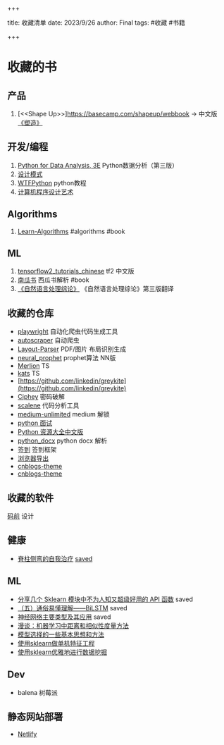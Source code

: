 +++

title: 收藏清单
date: 2023/9/26
author: Final
tags: #收藏 #书籍

+++

# 收藏的书

## 产品

1. [\<\<Shape Up\>\>]https://basecamp.com/shapeup/webbook -> 中文版 [《塑造》](https://p-c8wi.tower.im/p/54rp)


## 开发/编程

1. [Python for Data Analysis, 3E](https://wesmckinney.com/book/)   Python数据分析（第三版）
2. [设计模式](https://refactoringguru.cn/design-patterns/catalog) 
3. [WTFPython](https://github.com/leisurelicht/wtfpython-cn) python教程
4. [计算机程序设计艺术](https://zh.wikipedia.org/wiki/计算机程序设计艺术)


## Algorithms

1. [Learn-Algorithms](https://github.com/nonstriater/Learn-Algorithms) #algorithms #book

## ML

1. [tensorflow2_tutorials_chinese](https://github.com/czy36mengfei/tensorflow2_tutorials_chinese) tf2 中文版
2. [南瓜书](https://github.com/datawhalechina/pumpkin-book) 西瓜书解析 #book
3. [《自然语言处理综论》](https://github.com/secsilm/slp3-zh) 《自然语言处理综论》第三版翻译

## 收藏的仓库

* [playwright](https://github.com/microsoft/playwright-python) 自动化爬虫代码生成工具
* [autoscraper](https://github.com/alirezamika/autoscraper) 自动爬虫
* [Layout-Parser](https://github.com/Layout-Parser/layout-parser) PDF/图片 布局识别生成
* [neural_prophet](https://github.com/ourownstory/neural_prophet) prophet算法 NN版
* [Merlion](https://github.com/salesforce/Merlion) TS
* [kats](https://github.com/facebookresearch/Kats) TS
* [https://github.com/linkedin/greykite](https://github.com/linkedin/greykite)
* [Ciphey](https://github.com/Ciphey/Ciphey) 密码破解
* [scalene](https://github.com/plasma-umass/scalene) 代码分析工具
* [medium-unlimited](https://github.com/manojVivek/medium-unlimited) medium 解锁
* [python 面试](https://github.com/kenwoodjw/python_interview_question)
* [Python 资源大全中文版](https://github.com/jobbole/awesome-python-cn)
* [python_docx](https://github.com/kmrambo/Python-docx-Reading-paragraphs-tables-and-images-in-document-order-) python docx 解析
* [签到](https://github.com/qiandao-today/qiandao) 签到框架
* [浏览器导出](https://github.com/moonD4rk/HackBrowserDat)
* [cnblogs-theme](https://github.com/Zou-Wang/CNblogs-Theme-Sakura)
* [cnblogs-theme](https://bndong.github.io/Cnblogs-Theme-SimpleMemory/v2/#/)


## 收藏的软件

[码前](https://www.devbefore.com/product) 设计


## 健康

* [脊柱侧弯的自我治疗](https://sspai.com/post/72898) [saved](https://web.archive.org/web/20220912102355/https://sspai.com/post/72898)

## ML
* [分享几个 Sklearn 模块中不为人知又超级好用的 API 函数](https://mp.weixin.qq.com/s?__biz=Mzg4NDQwNTI0OQ==&mid=2247559171&idx=2&sn=246063f391f077da93819c513e142786&chksm=cfbb0d6df8cc847beaf4b1eaf2c1bd48f62a20ec22274db0b2fbe78b81757166375933b6e77f#rd) saved
* [（五）通俗易懂理解——BiLSTM](https://zhuanlan.zhihu.com/p/40119926) saved
* [神经网络主要类型及其应用](https://zhuanlan.zhihu.com/p/159305118) saved
* [漫谈：机器学习中距离和相似性度量方法](https://www.cnblogs.com/daniel-D/p/3244718.html)
* [模型选择的一些基本思想和方法](https://cosx.org/2015/08/some-basic-ideas-and-methods-of-model-selection/)
* [使用sklearn做单机特征工程](https://www.cnblogs.com/jasonfreak/p/5448385.html)
* [使用sklearn优雅地进行数据挖掘](https://www.cnblogs.com/jasonfreak/p/5448462.html)

## Dev
* balena 树莓派

## 静态网站部署

* [Netlify](https://app.netlify.com/)

